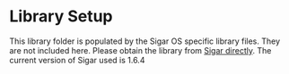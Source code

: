 ﻿Library Setup
=============

This library folder is populated by the Sigar OS specific library files. They are not included here.
Please obtain the library from [Sigar directly](http://sourceforge.net/projects/sigar/files/sigar/1.6/).
The current version of Sigar used is 1.6.4 